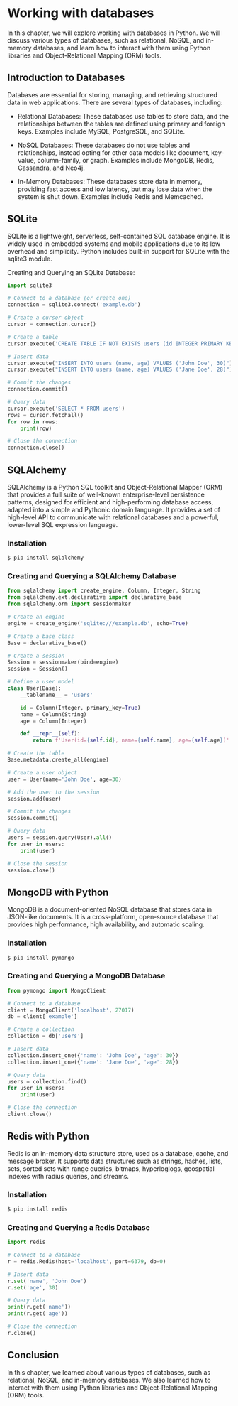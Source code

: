 # Working with databases

In this chapter, we will explore working with databases in Python. We will discuss various types of databases, such as relational, NoSQL, and in-memory databases, and learn how to interact with them using Python libraries and Object-Relational Mapping (ORM) tools.

## Introduction to Databases

Databases are essential for storing, managing, and retrieving structured data in web applications. There are several types of databases, including:

- Relational Databases: These databases use tables to store data, and the relationships between the tables are defined using primary and foreign keys. Examples include MySQL, PostgreSQL, and SQLite.

- NoSQL Databases: These databases do not use tables and relationships, instead opting for other data models like document, key-value, column-family, or graph. Examples include MongoDB, Redis, Cassandra, and Neo4j.

- In-Memory Databases: These databases store data in memory, providing fast access and low latency, but may lose data when the system is shut down. Examples include Redis and Memcached.

## SQLite

SQLite is a lightweight, serverless, self-contained SQL database engine. It is widely used in embedded systems and mobile applications due to its low overhead and simplicity. Python includes built-in support for SQLite with the sqlite3 module.

Creating and Querying an SQLite Database:

```python
import sqlite3

# Connect to a database (or create one)
connection = sqlite3.connect('example.db')

# Create a cursor object
cursor = connection.cursor()

# Create a table
cursor.execute('CREATE TABLE IF NOT EXISTS users (id INTEGER PRIMARY KEY, name TEXT, age INTEGER)')

# Insert data
cursor.execute("INSERT INTO users (name, age) VALUES ('John Doe', 30)")
cursor.execute("INSERT INTO users (name, age) VALUES ('Jane Doe', 28)")

# Commit the changes
connection.commit()

# Query data
cursor.execute('SELECT * FROM users')
rows = cursor.fetchall()
for row in rows:
    print(row)

# Close the connection
connection.close()
```

## SQLAlchemy

SQLAlchemy is a Python SQL toolkit and Object-Relational Mapper (ORM) that provides a full suite of well-known enterprise-level persistence patterns, designed for efficient and high-performing database access, adapted into a simple and Pythonic domain language. It provides a set of high-level API to communicate with relational databases and a powerful, lower-level SQL expression language.

### Installation

```bash
$ pip install sqlalchemy
```

### Creating and Querying a SQLAlchemy Database

```python
from sqlalchemy import create_engine, Column, Integer, String
from sqlalchemy.ext.declarative import declarative_base
from sqlalchemy.orm import sessionmaker

# Create an engine
engine = create_engine('sqlite:///example.db', echo=True)

# Create a base class
Base = declarative_base()

# Create a session
Session = sessionmaker(bind=engine)
session = Session()

# Define a user model
class User(Base):
    __tablename__ = 'users'

    id = Column(Integer, primary_key=True)
    name = Column(String)
    age = Column(Integer)

    def __repr__(self):
        return f'User(id={self.id}, name={self.name}, age={self.age})'

# Create the table
Base.metadata.create_all(engine)

# Create a user object
user = User(name='John Doe', age=30)

# Add the user to the session
session.add(user)

# Commit the changes
session.commit()

# Query data
users = session.query(User).all()
for user in users:
    print(user)

# Close the session
session.close()
```

## MongoDB with Python

MongoDB is a document-oriented NoSQL database that stores data in JSON-like documents. It is a cross-platform, open-source database that provides high performance, high availability, and automatic scaling.

### Installation

```bash
$ pip install pymongo
```

### Creating and Querying a MongoDB Database

```python
from pymongo import MongoClient

# Connect to a database
client = MongoClient('localhost', 27017)
db = client['example']

# Create a collection
collection = db['users']

# Insert data
collection.insert_one({'name': 'John Doe', 'age': 30})
collection.insert_one({'name': 'Jane Doe', 'age': 28})

# Query data
users = collection.find()
for user in users:
    print(user)

# Close the connection
client.close()
```

## Redis with Python

Redis is an in-memory data structure store, used as a database, cache, and message broker. It supports data structures such as strings, hashes, lists, sets, sorted sets with range queries, bitmaps, hyperloglogs, geospatial indexes with radius queries, and streams.

### Installation

```bash
$ pip install redis
```

### Creating and Querying a Redis Database

```python
import redis

# Connect to a database
r = redis.Redis(host='localhost', port=6379, db=0)

# Insert data
r.set('name', 'John Doe')
r.set('age', 30)

# Query data
print(r.get('name'))
print(r.get('age'))

# Close the connection
r.close()
```

## Conclusion

In this chapter, we learned about various types of databases, such as relational, NoSQL, and in-memory databases. We also learned how to interact with them using Python libraries and Object-Relational Mapping (ORM) tools.
